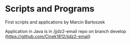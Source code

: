 # Scripts and Programs
First scripts and applications by Marcin Bartoszek

Application in Java is in /jjdz2-email repo on branch develop
(https://github.com/Cinek1812/jjdz2-email)

